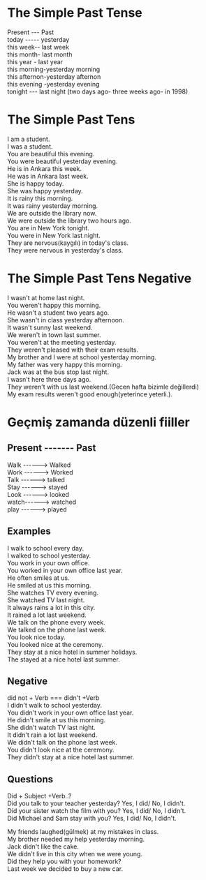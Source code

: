 # The Simple Past Tense
 Present --- Past  
 today ----- yesterday  
 this week-- last week  
 this month- last month  
 this year - last year  
 this morning-yesterday morning  
 this afternon-yesterday afternon   
 this evening -yesterday evening  
 tonight --- last night (two days ago- three weeks ago- in 1998)  

 # The Simple Past Tens
 I am a student.  
 I was a student.  
 You are beautiful this evening.  
 You were beautiful yesterday evening.  
 He is in Ankara this week.  
 He was in Ankara last week.  
 She is happy today.  
 She was happy yesterday.  
 It is rainy this morning.  
 It was rainy yesterday morning.  
 We are outside the library now.  
 We were outside the library two hours ago.  
 You are in New York tonight.  
 You were in New York last night.  
 They are nervous(kaygılı) in today's class.  
 They were nervous in yesterday's class.  
 # The Simple Past Tens Negative
 I wasn't at home last night.  
 You weren't happy this morning.  
 He wasn't a student two years ago.  
 She wasn't in class yesterday afternoon.  
 It wasn't sunny last weekend.  
 We weren't in town last summer.  
 You weren't at the meeting yesterday.  
 They weren't pleased with their exam results.  
 My brother and I were at school yesterday morning.  
 My father was very happy this morning.  
 Jack was at the bus stop last night.  
 I wasn't here three days ago.  
 They weren't with us last weekend.(Gecen hafta bizimle değillerdi)  
 My exam results weren't good enough(yeterince yeterli.). 
 # Geçmiş zamanda düzenli fiiller 
 ## Present ------- Past 
 Walk ------> Walked  
 Work ------> Worked  
 Talk ------> talked  
 Stay ------> stayed  
 Look ------> looked  
 watch------> watched  
 play ------> played
 ## Examples
 I walk to school every day.  
 I walked to school yesterday.  
 You work in your own office.  
 You worked in your own office last year.  
 He often smiles at us.  
 He smiled at us this morning.  
 She watches TV every evening.  
 She watched TV last night.  
 It always rains a lot in this city.  
 It rained a lot last weekend.  
 We talk on the phone every week.  
 We talked on the phone last week.  
 You look nice today.  
 You looked nice at the ceremony.  
 They stay at a nice hotel in summer holidays.  
 The stayed at a nice hotel last summer.  

 ## Negative
 did not + Verb === didn't +Verb  
 I didn't walk to school yesterday.  
 You didn't work in your own office last year.   
 He didn't smile at us this morning.  
 She didn't watch TV last night.  
 It didn't rain a lot last weekend.  
 We didn't talk on the phone last week.  
 You didn't look nice at the ceremony.  
 They didn't stay at a nice hotel last summer.  
  ## Questions
  Did + Subject +Verb..?  
  Did you talk to your teacher yesterday?  Yes, I did/ No, I didn't.  
  Did your sister watch the film with you? Yes, I did/ No, I didn't.  
  Did Michael and Sam stay with you? Yes, I did/ No, I didn't.  

  My friends laughed(gülmek) at my mistakes in class.  
  My brother needed my help yesterday morning.  
  Jack didn't like the cake.  
  We didn't live in this city when we were young.  
  Did they help you with your homework?  
  Last week we decided to buy a new car.  







